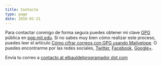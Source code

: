 ```yaml
---
title: Contacto
type: page
date: 2016-01-21
---
```


Para contactar conmigo de forma segura puedes obtener mi clave [GPG][1] pública en <a title="Clave pública GPG" href="https://keyserver.ubuntu.com/pks/lookup?op=get&search=0xEAA64436FF28D590" target="_blank">pgp.mit.edu</a>. Si no sabes muy bien cómo realizar este proceso, puedes leer el artículo [Cómo cifrar correos con GPG usando Mailvelope][2]. O puedes encontrarme por las redes sociales, <a href="https://twitter.com/elbaulp" title="@Elbaulp" target="_blank">Twitter</a>, <a href="https://www.facebook.com/elbauldelprogramador" title="El Baúl del Programador" target="_blank">Facebook</a>, <a href="https://plus.google.com/+Elbauldelprogramador/posts" title="+Elbauldelprogramador" target="_blank">Google+</a>.

Envía tu correo a <a href="mailto:contacto@elbauldelprogramador.com" target="_blank" title="contacto @ elbauldelprogramador dot com">contacto at elbauldelprogramador dot com</a>




 [1]: https://elbauldelprogramador.com/editar-y-crear-archivos-cifrados-con-gpg-en-vim/ "Editar y crear archivos cifrados con GPG en Vim"
 [2]: https://elbauldelprogramador.com/como-cifrar-correos-con-gpg-con-mailvelope/ "Cómo cifrar correos con GPG usando Mailvelope"
